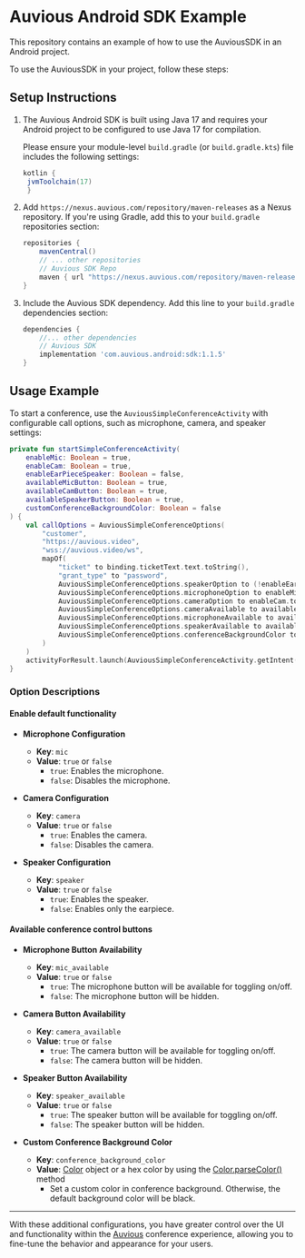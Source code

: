 # Auvious Android SDK Example
This repository contains an example of how to use the AuviousSDK in an Android project.

To use the AuviousSDK in your project, follow these steps:

## Setup Instructions

1. The Auvious Android SDK is built using Java 17 and requires your Android project to be configured to use Java 17 for compilation.

   Please ensure your module-level `build.gradle` (or `build.gradle.kts`) file includes the following settings:
   ```groovy
   kotlin {
    jvmToolchain(17)
    }
    ```

2. Add `https://nexus.auvious.com/repository/maven-releases` as a Nexus repository. If you're using Gradle, add this to your `build.gradle` repositories section:
   ```groovy
   repositories {
       mavenCentral()
       // ... other repositories
       // Auvious SDK Repo
       maven { url "https://nexus.auvious.com/repository/maven-releases" }
   }
   ```

3. Include the Auvious SDK dependency. Add this line to your `build.gradle` dependencies section:
   ```groovy
   dependencies {
       //... other dependencies
       // Auvious SDK
       implementation 'com.auvious.android:sdk:1.1.5'
   }
   ```

## Usage Example

To start a conference, use the `AuviousSimpleConferenceActivity` with configurable call options, such as microphone, camera, and speaker settings:

```kotlin
private fun startSimpleConferenceActivity(
    enableMic: Boolean = true,
    enableCam: Boolean = true,
    enableEarPieceSpeaker: Boolean = false,
    availableMicButton: Boolean = true,
    availableCamButton: Boolean = true,
    availableSpeakerButton: Boolean = true,
    customConferenceBackgroundColor: Boolean = false
) {
    val callOptions = AuviousSimpleConferenceOptions(
        "customer",
        "https://auvious.video",
        "wss://auvious.video/ws",
        mapOf(
            "ticket" to binding.ticketText.text.toString(),
            "grant_type" to "password",
            AuviousSimpleConferenceOptions.speakerOption to (!enableEarPieceSpeaker).toString(),
            AuviousSimpleConferenceOptions.microphoneOption to enableMic.toString(),
            AuviousSimpleConferenceOptions.cameraOption to enableCam.toString(),
            AuviousSimpleConferenceOptions.cameraAvailable to availableCamButton.toString(),
            AuviousSimpleConferenceOptions.microphoneAvailable to availableMicButton.toString(),
            AuviousSimpleConferenceOptions.speakerAvailable to availableSpeakerButton.toString(),
            AuviousSimpleConferenceOptions.conferenceBackgroundColor to if (customConferenceBackgroundColor) Color.parseColor("#3366ff").toString() else Color.BLACK.toString()
        )
    )
    activityForResult.launch(AuviousSimpleConferenceActivity.getIntent(this, callOptions))
}
```

### Option Descriptions

#### Enable default functionality
- **Microphone Configuration**
    - **Key**: `mic`
    - **Value**: `true` or `false`
        - `true`: Enables the microphone.
        - `false`: Disables the microphone.

- **Camera Configuration**
    - **Key**: `camera`
    - **Value**: `true` or `false`
        - `true`: Enables the camera.
        - `false`: Disables the camera.

- **Speaker Configuration**
    - **Key**: `speaker`
    - **Value**: `true` or `false`
        - `true`: Enables the speaker.
        - `false`: Enables only the earpiece.

#### Available conference control buttons
- **Microphone Button Availability**
    - **Key**: `mic_available`
    - **Value**: `true` or `false`
        - `true`: The microphone button will be available for toggling on/off.
        - `false`: The microphone button will be hidden.

- **Camera Button Availability**
    - **Key**: `camera_available`
    - **Value**: `true` or `false`
        - `true`: The camera button will be available for toggling on/off.
        - `false`: The camera button will be hidden.

- **Speaker Button Availability**
    - **Key**: `speaker_available`
    - **Value**: `true` or `false`
        - `true`: The speaker button will be available for toggling on/off.
        - `false`: The speaker button will be hidden.

- **Custom Conference Background Color**
    - **Key**: `conference_background_color`
    - **Value**: [Color](https://developer.android.com/reference/android/graphics/Color) object or a hex color by using the [Color.parseColor()](https://developer.android.com/reference/android/graphics/Color#parseColor(java.lang.String)) method
        - Set a custom color in conference background. Otherwise, the default background color will be black.

---

With these additional configurations, you have greater control over the UI and functionality within the [Auvious](www.auvious.com) conference experience, allowing you to fine-tune the behavior and appearance for your users.